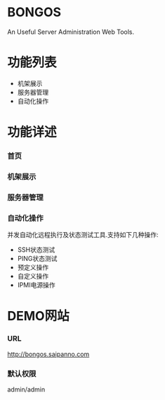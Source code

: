 BONGOS
===

An Useful Server Administration Web Tools.


# 功能列表


* 机架展示
* 服务器管理
* 自动化操作
 
       
# 功能详述

### 首页


### 机架展示


### 服务器管理


### 自动化操作

并发自动化远程执行及状态测试工具.支持如下几种操作:

* SSH状态测试
* PING状态测试
* 预定义操作
* 自定义操作
* IPMI电源操作


# DEMO网站

### URL

http://bongos.saipanno.com

### 默认权限

admin/admin